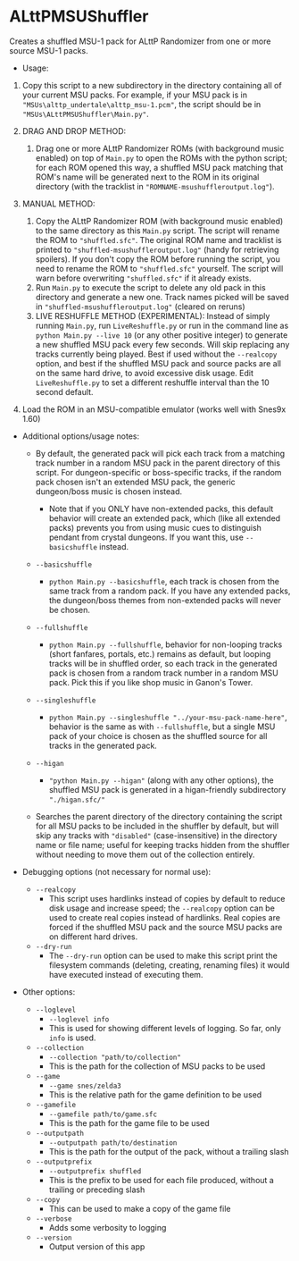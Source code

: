 # ALttPMSUShuffler

Creates a shuffled MSU-1 pack for ALttP Randomizer from one or more source
MSU-1 packs.

- Usage:

1. Copy this script to a new subdirectory in the directory containing all of your current MSU packs. For example, if your MSU pack is in `"MSUs\alttp_undertale\alttp_msu-1.pcm"`, the script should be in `"MSUs\ALttPMSUShuffler\Main.py"`.

1. DRAG AND DROP METHOD:
    1. Drag one or more ALttP Randomizer ROMs (with background music enabled) on top of `Main.py` to open the ROMs with the python script; for each ROM opened this way, a shuffled MSU pack matching that ROM's name will be generated next to the ROM in its original directory (with the tracklist in `"ROMNAME-msushuffleroutput.log"`).

1. MANUAL METHOD:
    1. Copy the ALttP Randomizer ROM (with background music enabled) to the same directory as this `Main.py` script. The script will rename the ROM to `"shuffled.sfc"`. The original ROM name and tracklist is printed to `"shuffled-msushuffleroutput.log"` (handy for retrieving spoilers). If you don't copy the ROM before running the script, you need to rename the ROM to `"shuffled.sfc"` yourself. The script will warn before overwriting `"shuffled.sfc"` if it already exists.
    1. Run `Main.py` to execute the script to delete any old pack in this directory and generate a new one. Track names picked will be saved in `"shuffled-msushuffleroutput.log"` (cleared on reruns)
    1. LIVE RESHUFFLE METHOD (EXPERIMENTAL): Instead of simply running `Main.py`, run `LiveReshuffle.py` or run in the command line as `python Main.py --live 10` (or any other positive integer) to generate a new shuffled MSU pack every few seconds. Will skip replacing any tracks currently being played. Best if used without the `--realcopy` option, and best if the shuffled MSU pack and source packs are all on the same hard drive, to avoid excessive disk usage.
        Edit `LiveReshuffle.py` to set a different reshuffle interval than the 10 second default.

1. Load the ROM in an MSU-compatible emulator (works well with Snes9x 1.60)

- Additional options/usage notes:
  - By default, the generated pack will pick each track from a matching track number in a random MSU pack in the parent directory of this script. For dungeon-specific or boss-specific tracks, if the random pack chosen isn't an extended MSU pack, the generic dungeon/boss music is chosen instead.
    - Note that if you ONLY have non-extended packs, this default behavior will create an extended pack, which (like all extended packs) prevents you from using music cues to distinguish pendant from crystal dungeons. If you want this, use `--basicshuffle` instead.

  - `--basicshuffle`
    - `python Main.py --basicshuffle`, each track is chosen from the same track from a random pack. If you have any extended packs, the dungeon/boss themes from non-extended packs will never be chosen.

  - `--fullshuffle`
    - `python Main.py --fullshuffle`, behavior for non-looping tracks (short fanfares, portals, etc.) remains as default, but looping tracks will be in shuffled order, so each track in the generated pack is chosen from a random track number in a random MSU pack. Pick this if you like shop music in Ganon's Tower.
  - `--singleshuffle`
    - `python Main.py --singleshuffle "../your-msu-pack-name-here"`, behavior is the same as with `--fullshuffle`, but a single MSU pack of your choice is chosen as the shuffled source for all tracks in the generated pack.
  - `--higan`
    - `"python Main.py --higan"` (along with any other options), the shuffled MSU pack is generated in a higan-friendly subdirectory `"./higan.sfc/"`

  - Searches the parent directory of the directory containing the script for all MSU packs to be included in the shuffler by default, but will skip any tracks with `"disabled"` (case-insensitive) in the directory name or file name; useful for keeping tracks hidden from the shuffler without needing to move them out of the collection entirely.

- Debugging options (not necessary for normal use):
  - `--realcopy`
    - This script uses hardlinks instead of copies by default to reduce disk usage and increase speed; the `--realcopy` option can be used to create real copies instead of hardlinks. Real copies are forced if the shuffled MSU pack and the source MSU packs are on different hard drives.
  - `--dry-run`
    - The `--dry-run` option can be used to make this
    script print the filesystem commands (deleting, creating, renaming files) it would have executed instead of executing them.

- Other options:
  - `--loglevel`
    - `--loglevel info`
    - This is used for showing different levels of logging. So far, only `info` is used.
  - `--collection`
    - `--collection "path/to/collection"`
    - This is the path for the collection of MSU packs to be used
  - `--game`
    - `--game snes/zelda3`
    - This is the relative path for the game definition to be used
  - `--gamefile`
    - `--gamefile path/to/game.sfc`
    - This is the path for the game file to be used
  - `--outputpath`
    - `--outputpath path/to/destination`
    - This is the path for the output of the pack, without a trailing slash
  - `--outputprefix`
    - `--outputprefix shuffled`
    - This is the prefix to be used for each file produced, without a trailing or preceding slash
  - `--copy`
    - This can be used to make a copy of the game file
  - `--verbose`
    - Adds some verbosity to logging
  - `--version`
    - Output version of this app
